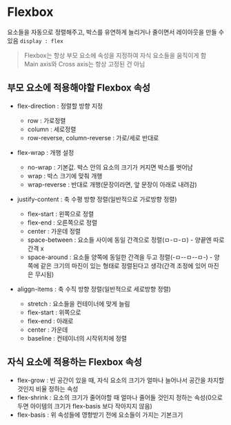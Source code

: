 # Flexbox
요소들을 자동으로 정렬해주고, 박스를 유연하게 늘리거나 줄이면서 레이아웃을 만들 수 있음
`display : flex`

> Flexbox는 항상 부모 요소에 속성을 지정하여 자식 요소들을 움직이게 함   
> Main axis와 Cross axis는 항상 고정된 건 아님

## 부모 요소에 적용해야할 Flexbox 속성
- flex-direction : 정렬할 방향 지정
  - row : 가로정렬
  - column : 세로정렬
  - row-reverse, column-reverse : 가로/세로 반대로
 
- flex-wrap : 개행 설정
  - no-wrap : 기본값. 박스 안의 요소의 크기가 커지면 박스를 벗어남
  - wrap : 박스 크기에 맞춰 개행
  - wrap-reverse : 반대로 개행(문장이라면, 앞 문장이 아래로 내려감)
 
- justify-content : 축 수평 방향 정렬(일반적으로 가로방향 정렬)
  - flex-start : 왼쪽으로 정렬
  - flex-end : 오른쪽으로 정렬
  - center : 가운데 정렬
  - space-between : 요소들 사이에 동일 간격으로 정렬(ㅁ-ㅁ-ㅁ) - 양끝엔 따로 간격 x
  - space-around : 요소들 양쪽에 동일한 간격을 두고 정렬(-ㅁ--ㅁ--ㅁ-) - 양쪽에 같은 크기의 마진이 있는 형태로 정렬된다고 생각(간격 조정에 있어 마진은 무시됨)

- aliggn-items : 축 수직 방향 정렬(일반적으로 세로방향 정렬)
  - stretch : 요소들을 컨테이너에 맞게 늘림
  - flex-start : 위쪽으로
  - flex-end : 아래로
  - center : 가운데
  - baseline : 컨테이너의 시작위치에 정렬
 
## 자식 요소에 적용하는 Flexbox 속성
- flex-grow : 빈 공간이 있을 때, 자식 요소의 크기가 얼마나 늘어나서 공간을 차지할 것인지 비율 정하는 속성
- flex-shrink : 요소의 크기가 줄어야할 때 얼마나 줄어들 것인지 정하는 속성(0으로 두면 아이템의 크기가 flex-basis 보다 작아지지 않음)
- flex-basis : 위 속성들에 영향받기 전에 요소들이 가지는 기본크기
